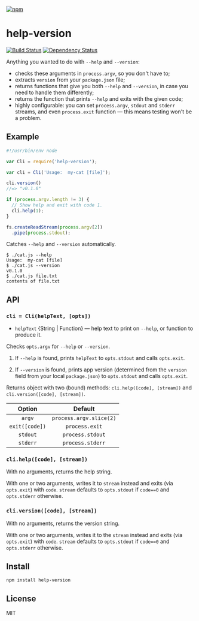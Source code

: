 [![npm](https://nodei.co/npm/help-version.png)](https://nodei.co/npm/help-version/)

# help-version

[![Build Status][travis-badge]][travis] [![Dependency Status][david-badge]][david]

Anything you wanted to do with `--help` and `--version`:

- checks these arguments in `process.argv`, so you don't have to;
- extracts `version` from your `package.json` file;
- returns functions that give you both `--help` and `--version`, in case you need to handle them differently;
- returns the function that prints `--help` and exits with the given code;
- highly configurable: you can set `process.argv`, `stdout` and `stderr` streams, and even `process.exit` function — this means testing won't be a problem.

[travis]: https://travis-ci.org/eush77/help-version
[travis-badge]: https://travis-ci.org/eush77/help-version.svg
[david]: https://david-dm.org/eush77/help-version
[david-badge]: https://david-dm.org/eush77/help-version.png

## Example

```js
#!/usr/bin/env node

var Cli = require('help-version');

var cli = Cli('Usage:  my-cat [file]');

cli.version()
//=> "v0.1.0"

if (process.argv.length != 3) {
  // Show help and exit with code 1.
  cli.help(1);
}

fs.createReadStream(process.argv[2])
  .pipe(process.stdout);
```

Catches `--help` and `--version` automatically.

```
$ ./cat.js --help
Usage:  my-cat [file]
$ ./cat.js --version
v0.1.0
$ ./cat.js file.txt
contents of file.txt
```

## API

### `cli = Cli(helpText, [opts])`

- `helpText` {String | Function} — help text to print on `--help`, or function to produce it.

Checks `opts.argv` for `--help` or `--version`.

1. If `--help` is found, prints `helpText` to `opts.stdout` and calls `opts.exit`.

2. If `--version` is found, prints app version (determined from the `version` field from your local `package.json`) to `opts.stdout` and calls `opts.exit`.

Returns object with two (bound) methods: `cli.help([code], [stream])` and `cli.version([code], [stream])`.

| Option         | Default                 |
| :------------: | :---------------------: |
| `argv`         | `process.argv.slice(2)` |
| `exit([code])` | `process.exit`          |
| `stdout`       | `process.stdout`        |
| `stderr`       | `process.stderr`        |

### `cli.help([code], [stream])`

With no arguments, returns the help string.

With one or two arguments, writes it to `stream` instead and exits (via `opts.exit`) with `code`. `stream` defaults to `opts.stdout` if `code==0` and `opts.stderr` otherwise.

### `cli.version([code], [stream])`

With no arguments, returns the version string.

With one or two arguments, writes it to the `stream` instead and exits (via `opts.exit`) with `code`. `stream` defaults to `opts.stdout` if `code==0` and `opts.stderr` otherwise.

## Install

```
npm install help-version
```

## License

MIT
